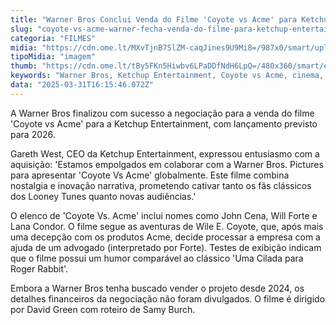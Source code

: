 ```yaml
---
title: "Warner Bros Conclui Venda do Filme 'Coyote vs Acme' para Ketchup Entertainment"
slug: "coyote-vs-acme-warner-fecha-venda-do-filme-para-ketchup-entertainment"
categoria: "FILMES"
midia: "https://cdn.ome.lt/MXvTjnB7SlZM-caqJines9U9Mi8=/987x0/smart/uploads/conteudo/fotos/OMELETE_CAPA_-_2025-03-31T122455.237.png"
tipoMidia: "imagem"
thumb: "https://cdn.ome.lt/tBy5FKn5Hiwbv6LPaDDfNdH6LpQ=/480x360/smart/extras/conteudos/omelete_THUMB_-_2025-03-31T122442.381.png"
keywords: "Warner Bros, Ketchup Entertainment, Coyote vs Acme, cinema, filmes 2026, Looney Tunes"
data: "2025-03-31T16:15:46.072Z"
---
```


A Warner Bros finalizou com sucesso a negociação para a venda do filme 'Coyote vs Acme' para a Ketchup Entertainment, com lançamento previsto para 2026. 

Gareth West, CEO da Ketchup Entertainment, expressou entusiasmo com a aquisição: 'Estamos empolgados em colaborar com a Warner Bros. Pictures para apresentar 'Coyote Vs Acme' globalmente. Este filme combina nostalgia e inovação narrativa, prometendo cativar tanto os fãs clássicos dos Looney Tunes quanto novas audiências.' 

O elenco de 'Coyote Vs. Acme' inclui nomes como John Cena, Will Forte e Lana Condor. O filme segue as aventuras de Wile E. Coyote, que, após mais uma decepção com os produtos Acme, decide processar a empresa com a ajuda de um advogado (interpretado por Forte). Testes de exibição indicam que o filme possui um humor comparável ao clássico 'Uma Cilada para Roger Rabbit'. 

Embora a Warner Bros tenha buscado vender o projeto desde 2024, os detalhes financeiros da negociação não foram divulgados. O filme é dirigido por David Green com roteiro de Samy Burch.